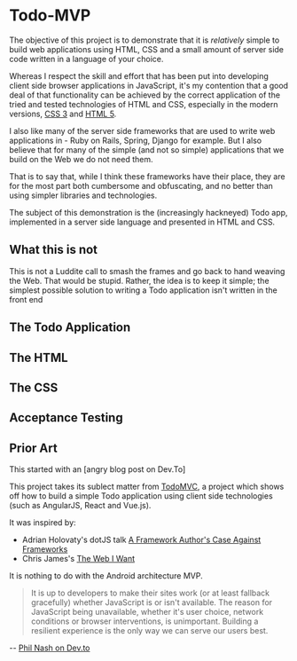 # Todo-MVP

The objective of this project is to demonstrate that it is _relatively_ simple
to build web applications using HTML, CSS and a small amount of server side
code written in a language of your choice.

Whereas I respect the skill and effort that has been put into developing client
side browser applications in JavaScript, it's my contention that a good deal of
that functionality can be achieved by the correct application of the tried and
tested technologies of HTML and CSS, especially in the modern versions, [CSS
3][CSS3] and [HTML 5][HTML5].

I also like many of the server side frameworks that are used to write web
applications in - Ruby on Rails, Spring, Django for example. But I also believe
that for many of the simple (and not so simple) applications that we build on
the Web we do not need them.

That is to say that, while I think these frameworks have their place, they are
for the most part both cumbersome and obfuscating, and no better than using
simpler libraries and technologies.

The subject of this demonstration is the (increasingly hackneyed) Todo app,
implemented in a server side language and presented in HTML and CSS.

## What this is not

This is not a Luddite call to smash the frames and go back to hand weaving the
Web. That would be stupid. Rather, the idea is to keep it simple; the simplest
possible solution to writing a Todo application isn't written in the front end

## The Todo Application

## The HTML

## The CSS

## Acceptance Testing

## Prior Art

This started with an [angry blog post on Dev.To]

This project takes its sublect matter from [TodoMVC][TodoMVC], a project which
shows off how to build a simple Todo application using client side technologies
(such as AngularJS, React and Vue.js).

It was inspired by:
  - Adrian Holovaty's dotJS talk [A Framework Author's Case Against Frameworks][Holovaty]
  - Chris James's [The Web I Want][CJWeb]

It is nothing to do with the Android architecture MVP.

> It is up to developers to make their sites work (or at least fallback gracefully) whether JavaScript is or isn't available. The reason for JavaScript being unavailable, whether it's user choice, network conditions or browser interventions, is unimportant. Building a resilient experience is the only way we can serve our users best.

-- [Phil Nash on Dev.to](https://dev.to/philnash/comment/5688)

[TodoMVC]: http://todomvc.com/
[CSS3]: https://developer.mozilla.org/en-US/docs/Web/CSS/CSS3
[HTML5]: https://developer.mozilla.org/en-US/docs/Web/Guide/HTML/HTML5
[Holovaty]: https://www.youtube.com/watch?v=VvOsegaN9Wk
[CJWeb]: https://dev.to/quii/the-web-i-want-43o


